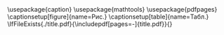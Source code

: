 ---
lang: ru
papersize: a4
documentclass: article
geometry: margin=2.54cm
fontsize: 14pt
figPrefix: "рис. "
fontfamilies:
- name: \cyrillicfont
  font: CMU Serif
- name: \cyrillicfonttt
  options: Scale=MatchLowercase
  font: CMU Typewriter Text
header-includes:
  - \usepackage{caption}
  - \usepackage{mathtools}
  - \usepackage{pdfpages}
  - \captionsetup[figure]{name=Рис.}
  - \captionsetup[table]{name=Табл.}
include-before:
  - \IfFileExists{./title.pdf}{\includepdf[pages=-]{title.pdf}}{}
eqnPrefix:
  - "ур."
  - "ур."
figPrefix:
  - "рис."
  - "рис."
tblPrefix:
  - "табл."
  - "табл."
---